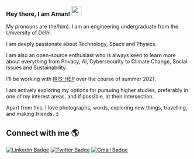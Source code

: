
### Hey there, I am Aman! <img src="https://media.giphy.com/media/hvRJCLFzcasrR4ia7z/giphy.gif" width="27px">

My pronouns are (he/him). I am an engineering undergraduate from the University of Delhi.

I am deeply passionate about Technology, Space and Physics. 

I am also an open-source enthusiast who is always keen to learn more about everything from Privacy, AI, Cybersecurity to Climate Change, Social Issues and Sustainability.

I'll be working with [IRIS-HEP](https://iris-hep.org/fellows/amangoel185.html) over the course of summer 2021.

I am actively exploring my options for pursuing higher studies, preferably in one of my interest areas, and if possible, at their intersection. 

Apart from this, I love photographs, words, exploring new things, travelling, and making friends. :)

## Connect with me 🌎

[![Linkedin Badge](https://img.shields.io/badge/LinkedIn-0077B5?style=for-the-badge&logo=linkedin&logoColor=white&link=https://linkedin.com/in/amangoel185)](https://linkedin.com/in/amangoel185)
[![Twitter Badge](https://img.shields.io/badge/Twitter-1DA1F2?style=for-the-badge&logo=twitter&logoColor=white&link=https://twitter.com/mightaswellcode)](https://twitter.com/mightaswellcode)
[![Gmail Badge](https://img.shields.io/badge/Gmail-D14836?style=for-the-badge&logo=gmail&logoColor=white&link=mailto:aman.goel185@gmail.com )](mailto:aman.goel185@gmail.com)






<!--
**amangoel185/amangoel185** is a ✨ _special_ ✨ repository because its `README.md` (this file) appears on your GitHub profile.

Here are some ideas to get you started:

- 🔭 I’m currently working on ...
- 🌱 I’m currently learning ...
- 👯 I’m looking to collaborate on ...
- 🤔 I’m looking for help with ...
- 💬 Ask me about ...
- 📫 How to reach me: ...
- 😄 Pronouns: ...
- ⚡ Fun fact: ...
-->
